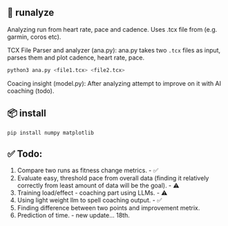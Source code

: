 ## 🏃 runalyze

Analyzing run from heart rate, pace and cadence.
Uses .tcx file from (e.g. garmin, coros etc).

TCX File Parser and analyzer (ana.py):
ana.py takes two `.tcx` files as input, parses them and plot cadence, heart rate, pace.

```bash
python3 ana.py <file1.tcx> <file2.tcx>
```

Coacing insight (model.py):
After analyzing attempt to improve on it with AI coaching (todo).

## 📦 install
```
pip install numpy matplotlib
```

## ✅ Todo:
1. Compare two runs as fitness change metrics. - ✅
2. Evaluate easy, threshold pace from overall data (finding it relatively correctly from least amount of data will be the goal). - ⚠️ 
3. Training load/effect - coaching part using LLMs. - ⚠️
4. Using light weight llm to spell coaching output. - ✅
5. Finding difference between two points and improvement metrix. 
6. Prediction of time. - new update... 18th.
